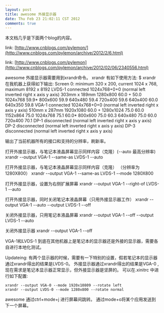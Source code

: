 ```yaml
---
layout: post
title: awesome 外接显示器
date: Thu Feb 23 21:02:11 CST 2012
comments: true
---
```


本文档几乎是下面两个blog的内容。

link: [http://www.cnblogs.com/pylemon/](http://www.cnblogs.com/pylemon/archive/2012/2/6.html)

link: [http://www.cnblogs.com/pylemon](http://www.cnblogs.com/pylemon/archive/2012/02/06/2340556.html)

awesome 外接显示器需要用到xrandr命令。
xrandr 有如下使用方法:
    $ xrandr
在我机器上获得如下输出:
      Screen 0: minimum 320 x 200, current 1024 x 768, maximum 8192 x 8192
      LVDS-1 connected 1024x768+0+0 (normal left inverted right x axis y axis) 303mm x 189mm
         1280x800       60.0 +   50.0
         1024x768       59.9*
         800x600        59.9
         640x480        59.4
         720x400        59.6
         640x400        60.0
         640x350        59.8
      VGA-1 connected 1024x768+0+0 (normal left inverted right x axis y axis) 510mm x 287mm
         1920x1080      60.0 +
         1280x1024      75.0     60.0
         1152x864       75.0
         1024x768       75.1     60.0*
         800x600        75.0     60.3
         640x480        75.0     60.0
         720x400        70.1
      DP-1 disconnected (normal left inverted right x axis y axis)
      DP-2 disconnected (normal left inverted right x axis y axis)
      DP-3 disconnected (normal left inverted right x axis y axis)

输出了当前机器所有的接口和支持的分辨率，刷新率。

<!-- more -->

打开外接显示器，与笔记本液晶屏幕显示同样内容（克隆）(--auto 最高分辨率)
    xrandr --output VGA-1 --same-as LVDS-1 --auto

打开外接显示器，与笔记本液晶屏幕显示同样内容（克隆） （分辨率为1280X800）
    xrandr --output VGA-1 --same-as LVDS-1 --mode 1280X800

打开外接显示器，设置为右侧扩展屏幕
    xrandr --output VGA-1 --right-of LVDS-1 --auto

打开外接显示器，同时关闭笔记本液晶屏幕（只用外接显示器工作）
    xrandr --output VGA-1 --auto --output LVDS-1 --off

关闭外接显示器，只用笔记本液晶屏幕
    xrandr --output VGA-1 --off --output LVDS-1 --auto

关闭外接显示器
    xrandr --output VGA-1 --off


VGA-1和LVDS-1 到底在其他机器上是笔记本的显示器还是外接的显示器，需要各自进行本地化测试。

Updateing:
有两个显示器的时候，需要有一下特别的设置，假若笔记本的显示器通过xrandr得出的结果是LVDS-0。
外接显示器通过xrandr得出的结果是VGA-0 , 现在需求是笔记本显示器正常显示，但外接显示器是坚屏的。
可以在.xinitrc 中进行如下配置:

    xrandr --output VGA-0 --mode 1920x10809 --rotate left
    xrandr --output LVDS-0 --mode 1280x800 --rotate normal

awesome 通过ctrl+mode+j 进行屏幕间跳转。
通过mode+o将某个应用发送到下一个屏幕。
